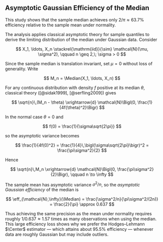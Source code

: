 ## Asymptotic Gaussian Efficiency of the Median

This study shows that the sample median achieves only $2/\pi \approx 63.7\%$ efficiency relative to the sample mean under normality.

The analysis applies classical asymptotic theory for sample quantiles to derive the limiting distribution of the median under Gaussian data.
Consider

$$
X_1, \ldots, X_n \stackrel{\mathrm{iid}}{\sim} \mathcal{N}(\mu, \sigma^2), \qquad n \geq 2,\; \sigma > 0
$$

Since the sample median is translation invariant, set $\mu = 0$ without loss of generality.
Write

$$
M_n = \Median(X_1, \ldots, X_n)
$$

For any continuous distribution with density $f$ positive at its median $\theta$, classical theory ([@sidak1999], [@serfling2009]) gives

$$
\sqrt{n}\,(M_n - \theta) \xrightarrow{d}
\mathcal{N}\Bigl(0, \frac{1}{4f(\theta)^2}\Bigr)
$$  

In the normal case $\theta = 0$ and

$$
f(0) = \frac{1}{\sigma\sqrt{2\pi}}
$$

so the asymptotic variance becomes

$$
\frac{1}{4f(0)^2}
  = \frac{1}{4}\,\bigl(\sigma\sqrt{2\pi}\bigr)^2
  = \frac{\pi\sigma^2}{2}
$$

Hence

$$
\sqrt{n}\,M_n \xrightarrow{d}
\mathcal{N}\Bigl(0, \frac{\pi\sigma^2}{2}\Bigr),
\qquad n \to \infty
$$

The sample mean has asymptotic variance $\sigma^2/n$, so the *asymptotic Gaussian efficiency* of the median is

$$
\eff_{\mathcal{N},\infty}(\Median)
  = \frac{\sigma^2/n}{\pi\sigma^2/(2n)}
  = \frac{2}{\pi}
  \approx 0.637
$$

Thus achieving the same precision as the mean under normality requires roughly $1/0.637 \approx 1.57$ times as many observations when using the median.
This large efficiency loss shows why we prefer the Hodges–Lehmann $\Center$ estimator — which attains about $95.5\%$ efficiency — whenever data are roughly Gaussian but may include outliers.

